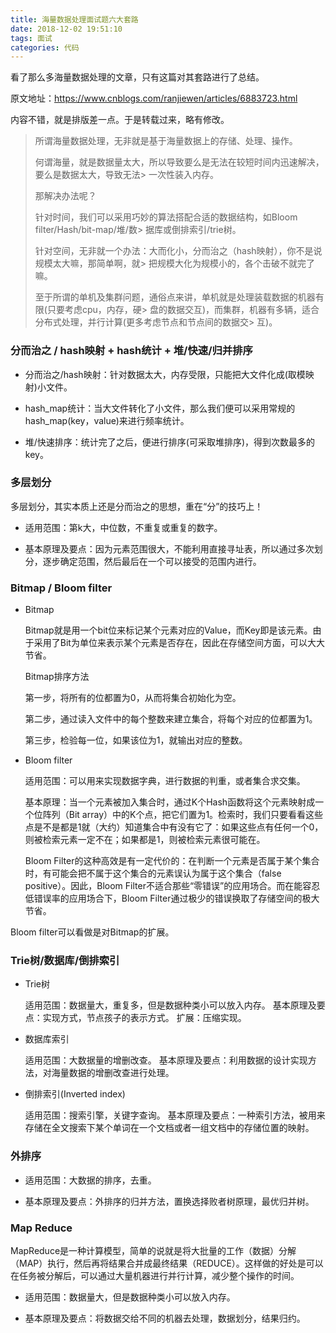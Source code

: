 ```yaml
---
title: 海量数据处理面试题六大套路
date: 2018-12-02 19:51:10
tags: 面试
categories: 代码
---
```


看了那么多海量数据处理的文章，只有这篇对其套路进行了总结。

原文地址：https://www.cnblogs.com/ranjiewen/articles/6883723.html

内容不错，就是排版差一点。于是转载过来，略有修改。



> 所谓海量数据处理，无非就是基于海量数据上的存储、处理、操作。
> 
> 
> 何谓海量，就是数据量太大，所以导致要么是无法在较短时间内迅速解决，要么是数据太大，导致无法> 一次性装入内存。
> 
> 
> 那解决办法呢？
> 
> 
> 针对时间，我们可以采用巧妙的算法搭配合适的数据结构，如Bloom filter/Hash/bit-map/堆/数> 据库或倒排索引/trie树。
> 
> 
> 针对空间，无非就一个办法：大而化小，分而治之（hash映射），你不是说规模太大嘛，那简单啊，就> 把规模大化为规模小的，各个击破不就完了嘛。
> 
> 
> 至于所谓的单机及集群问题，通俗点来讲，单机就是处理装载数据的机器有限(只要考虑cpu，内存，硬> 盘的数据交互)，而集群，机器有多辆，适合分布式处理，并行计算(更多考虑节点和节点间的数据交> 互)。

### 分而治之 / hash映射 + hash统计 + 堆/快速/归并排序
- 分而治之/hash映射：针对数据太大，内存受限，只能把大文件化成(取模映射)小文件。

- hash_map统计：当大文件转化了小文件，那么我们便可以采用常规的hash_map(key，value)来进行频率统计。

- 堆/快速排序：统计完了之后，便进行排序(可采取堆排序)，得到次数最多的key。

### 多层划分
多层划分，其实本质上还是分而治之的思想，重在“分”的技巧上！

- 适用范围：第k大，中位数，不重复或重复的数字。

- 基本原理及要点：因为元素范围很大，不能利用直接寻址表，所以通过多次划分，逐步确定范围，然后最后在一个可以接受的范围内进行。

### Bitmap / Bloom filter
- Bitmap

    Bitmap就是用一个bit位来标记某个元素对应的Value，而Key即是该元素。由于采用了Bit为单位来表示某个元素是否存在，因此在存储空间方面，可以大大节省。

    Bitmap排序方法

    第一步，将所有的位都置为0，从而将集合初始化为空。

    第二步，通过读入文件中的每个整数来建立集合，将每个对应的位都置为1。

    第三步，检验每一位，如果该位为1，就输出对应的整数。

- Bloom filter

    适用范围：可以用来实现数据字典，进行数据的判重，或者集合求交集。

    基本原理：当一个元素被加入集合时，通过K个Hash函数将这个元素映射成一个位阵列（Bit
    array）中的K个点，把它们置为1。检索时，我们只要看看这些点是不是都是1就（大约）知道集合中有没有它了：如果这些点有任何一个0，则被检索元素一定不在；如果都是1，则被检索元素很可能在。

    Bloom Filter的这种高效是有一定代价的：在判断一个元素是否属于某个集合时，有可能会把不属于这个集合的元素误认为属于这个集合（false positive）。因此，Bloom Filter不适合那些“零错误”的应用场合。而在能容忍低错误率的应用场合下，Bloom Filter通过极少的错误换取了存储空间的极大节省。

Bloom filter可以看做是对Bitmap的扩展。

### Trie树/数据库/倒排索引
- Trie树

    适用范围：数据量大，重复多，但是数据种类小可以放入内存。 基本原理及要点：实现方式，节点孩子的表示方式。 扩展：压缩实现。

- 数据库索引

    适用范围：大数据量的增删改查。 基本原理及要点：利用数据的设计实现方法，对海量数据的增删改查进行处理。

- 倒排索引(Inverted index)

    适用范围：搜索引擎，关键字查询。 基本原理及要点：一种索引方法，被用来存储在全文搜索下某个单词在一个文档或者一组文档中的存储位置的映射。

### 外排序
- 适用范围：大数据的排序，去重。

- 基本原理及要点：外排序的归并方法，置换选择败者树原理，最优归并树。

### Map Reduce
MapReduce是一种计算模型，简单的说就是将大批量的工作（数据）分解（MAP）执行，然后再将结果合并成最终结果（REDUCE）。这样做的好处是可以在任务被分解后，可以通过大量机器进行并行计算，减少整个操作的时间。

- 适用范围：数据量大，但是数据种类小可以放入内存。

- 基本原理及要点：将数据交给不同的机器去处理，数据划分，结果归约。
